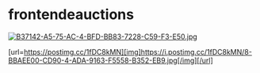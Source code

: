 # frontendeauctions

[![B37142-A5-75-AC-4-BFD-BB83-7228-C59-F3-E50.jpg](https://i.postimg.cc/8C63RtVk/B37142-A5-75-AC-4-BFD-BB83-7228-C59-F3-E50.jpg)](https://postimg.cc/QBj0sgtv)


[url=https://postimg.cc/1fDC8kMN][img]https://i.postimg.cc/1fDC8kMN/8-BBAEE00-CD90-4-ADA-9163-F5558-B352-EB9.jpg[/img][/url]

